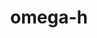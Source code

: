 ---
title: "omega-h"
layout: cache
categories: [package, develop-2024-03-24]
meta: {"versions": ["9.34.13"], "compilers": ["cce@=15.0.1", "gcc@=10.3.0", "gcc@=11.4.0", "gcc@=9.4.0", "oneapi@=2024.0.0"], "oss": ["rhel8", "sle_hpc15", "ubuntu20.04", "ubuntu22.04"], "platforms": ["linux"], "targets": ["neoverse_v1", "neoverse_v2", "ppc64le", "x86_64_v3", "x86_64_v4", "zen4"], "stacks": ["e4s", "e4s-cray-rhel", "e4s-cray-sles", "e4s-neoverse-v2", "e4s-neoverse_v1", "e4s-oneapi", "e4s-power", "root"], "num_specs": 12, "num_specs_by_stack": {"root": 12, "e4s-cray-rhel": 1, "e4s-cray-sles": 1, "e4s-power": 2, "e4s-neoverse_v1": 3, "e4s-neoverse-v2": 3, "e4s": 1, "e4s-oneapi": 1}}
spec_details: [{"hash": "k4zsg47c5zcbdva26zaickj2coaxvt23", "compiler": "cce@=15.0.1", "versions": ["9.34.13"], "os": "rhel8", "platform": "linux", "target": "zen4", "variants": ["build_system=cmake", "build_type=Release", "~cuda", "~examples", "generator=make", "~gmsh", "~ipo", "~kokkos", "+mpi", "+optimize", "+shared", "+symbols", "~throw", "+trilinos", "~warnings", "+zlib"], "stacks": ["root", "e4s-cray-rhel"], "size": "-", "tarball": "https://binaries.spack.io/releases/develop-2024-03-24/build_cache/linux-rhel8-zen4/cce-15.0.1/omega-h-9.34.13/linux-rhel8-zen4-cce-15.0.1-omega-h-9.34.13-k4zsg47c5zcbdva26zaickj2coaxvt23.spack"}, {"hash": "tlmdgrtr2rnqu6gngh3pbaw5liou5ylv", "compiler": "gcc@=10.3.0", "versions": ["9.34.13"], "os": "sle_hpc15", "platform": "linux", "target": "x86_64_v4", "variants": ["build_system=cmake", "build_type=Release", "~cuda", "~examples", "generator=make", "~gmsh", "~ipo", "~kokkos", "+mpi", "+optimize", "+shared", "+symbols", "~throw", "+trilinos", "~warnings", "+zlib"], "stacks": ["root", "e4s-cray-sles"], "size": "-", "tarball": "https://binaries.spack.io/releases/develop-2024-03-24/build_cache/linux-sle_hpc15-x86_64_v4/gcc-10.3.0/omega-h-9.34.13/linux-sle_hpc15-x86_64_v4-gcc-10.3.0-omega-h-9.34.13-tlmdgrtr2rnqu6gngh3pbaw5liou5ylv.spack"}, {"hash": "shbqhdwtqjz6ox75vmcfotydxd4etme7", "compiler": "gcc@=9.4.0", "versions": ["9.34.13"], "os": "ubuntu20.04", "platform": "linux", "target": "ppc64le", "variants": ["build_system=cmake", "build_type=Release", "~cuda", "~examples", "generator=make", "~gmsh", "~ipo", "~kokkos", "+mpi", "+optimize", "+shared", "+symbols", "~throw", "+trilinos", "~warnings", "+zlib"], "stacks": ["e4s-power", "root"], "size": "-", "tarball": "https://binaries.spack.io/releases/develop-2024-03-24/build_cache/linux-ubuntu20.04-ppc64le/gcc-9.4.0/omega-h-9.34.13/linux-ubuntu20.04-ppc64le-gcc-9.4.0-omega-h-9.34.13-shbqhdwtqjz6ox75vmcfotydxd4etme7.spack"}, {"hash": "gmlnssylgpqag5stzero7metcrq6afbu", "compiler": "gcc@=9.4.0", "versions": ["9.34.13"], "os": "ubuntu20.04", "platform": "linux", "target": "ppc64le", "variants": ["build_system=cmake", "build_type=Release", "+cuda", "cuda_arch=70", "~examples", "generator=make", "~gmsh", "~ipo", "~kokkos", "+mpi", "+optimize", "+shared", "+symbols", "~throw", "+trilinos", "~warnings", "+zlib"], "stacks": ["e4s-power", "root"], "size": "-", "tarball": "https://binaries.spack.io/releases/develop-2024-03-24/build_cache/linux-ubuntu20.04-ppc64le/gcc-9.4.0/omega-h-9.34.13/linux-ubuntu20.04-ppc64le-gcc-9.4.0-omega-h-9.34.13-gmlnssylgpqag5stzero7metcrq6afbu.spack"}, {"hash": "i4qd4k3yuz56ocmuof6dy4givi5wsqej", "compiler": "gcc@=11.4.0", "versions": ["9.34.13"], "os": "ubuntu22.04", "platform": "linux", "target": "neoverse_v1", "variants": ["build_system=cmake", "build_type=Release", "+cuda", "cuda_arch=80", "~examples", "generator=make", "~gmsh", "~ipo", "~kokkos", "+mpi", "+optimize", "+shared", "+symbols", "~throw", "+trilinos", "~warnings", "+zlib"], "stacks": ["root", "e4s-neoverse_v1"], "size": "-", "tarball": "https://binaries.spack.io/releases/develop-2024-03-24/build_cache/linux-ubuntu22.04-neoverse_v1/gcc-11.4.0/omega-h-9.34.13/linux-ubuntu22.04-neoverse_v1-gcc-11.4.0-omega-h-9.34.13-i4qd4k3yuz56ocmuof6dy4givi5wsqej.spack"}, {"hash": "y46f47uwama3msdsdsypvsesnga2t6b3", "compiler": "gcc@=11.4.0", "versions": ["9.34.13"], "os": "ubuntu22.04", "platform": "linux", "target": "neoverse_v1", "variants": ["build_system=cmake", "build_type=Release", "~cuda", "~examples", "generator=make", "~gmsh", "~ipo", "~kokkos", "+mpi", "+optimize", "+shared", "+symbols", "~throw", "+trilinos", "~warnings", "+zlib"], "stacks": ["root", "e4s-neoverse_v1"], "size": "-", "tarball": "https://binaries.spack.io/releases/develop-2024-03-24/build_cache/linux-ubuntu22.04-neoverse_v1/gcc-11.4.0/omega-h-9.34.13/linux-ubuntu22.04-neoverse_v1-gcc-11.4.0-omega-h-9.34.13-y46f47uwama3msdsdsypvsesnga2t6b3.spack"}, {"hash": "6h2ododnwrn6b2i4cmanadpcg4raggze", "compiler": "gcc@=11.4.0", "versions": ["9.34.13"], "os": "ubuntu22.04", "platform": "linux", "target": "neoverse_v1", "variants": ["build_system=cmake", "build_type=Release", "+cuda", "cuda_arch=75", "~examples", "generator=make", "~gmsh", "~ipo", "~kokkos", "+mpi", "+optimize", "+shared", "+symbols", "~throw", "+trilinos", "~warnings", "+zlib"], "stacks": ["root", "e4s-neoverse_v1"], "size": "-", "tarball": "https://binaries.spack.io/releases/develop-2024-03-24/build_cache/linux-ubuntu22.04-neoverse_v1/gcc-11.4.0/omega-h-9.34.13/linux-ubuntu22.04-neoverse_v1-gcc-11.4.0-omega-h-9.34.13-6h2ododnwrn6b2i4cmanadpcg4raggze.spack"}, {"hash": "orvjqizpg36frwf3adk2zycgihyibeh4", "compiler": "gcc@=11.4.0", "versions": ["9.34.13"], "os": "ubuntu22.04", "platform": "linux", "target": "neoverse_v2", "variants": ["build_system=cmake", "build_type=Release", "~cuda", "~examples", "generator=make", "~gmsh", "~ipo", "~kokkos", "+mpi", "+optimize", "+shared", "+symbols", "~throw", "+trilinos", "~warnings", "+zlib"], "stacks": ["root", "e4s-neoverse-v2"], "size": "-", "tarball": "https://binaries.spack.io/releases/develop-2024-03-24/build_cache/linux-ubuntu22.04-neoverse_v2/gcc-11.4.0/omega-h-9.34.13/linux-ubuntu22.04-neoverse_v2-gcc-11.4.0-omega-h-9.34.13-orvjqizpg36frwf3adk2zycgihyibeh4.spack"}, {"hash": "6ghfqtedtwypqq7bdclrczmsz4qzonne", "compiler": "gcc@=11.4.0", "versions": ["9.34.13"], "os": "ubuntu22.04", "platform": "linux", "target": "neoverse_v2", "variants": ["build_system=cmake", "build_type=Release", "+cuda", "cuda_arch=75", "~examples", "generator=make", "~gmsh", "~ipo", "~kokkos", "+mpi", "+optimize", "+shared", "+symbols", "~throw", "+trilinos", "~warnings", "+zlib"], "stacks": ["root", "e4s-neoverse-v2"], "size": "-", "tarball": "https://binaries.spack.io/releases/develop-2024-03-24/build_cache/linux-ubuntu22.04-neoverse_v2/gcc-11.4.0/omega-h-9.34.13/linux-ubuntu22.04-neoverse_v2-gcc-11.4.0-omega-h-9.34.13-6ghfqtedtwypqq7bdclrczmsz4qzonne.spack"}, {"hash": "gioqolq7mhxagcqxbi3g2uroglkhrgl3", "compiler": "gcc@=11.4.0", "versions": ["9.34.13"], "os": "ubuntu22.04", "platform": "linux", "target": "neoverse_v2", "variants": ["build_system=cmake", "build_type=Release", "+cuda", "cuda_arch=80", "~examples", "generator=make", "~gmsh", "~ipo", "~kokkos", "+mpi", "+optimize", "+shared", "+symbols", "~throw", "+trilinos", "~warnings", "+zlib"], "stacks": ["root", "e4s-neoverse-v2"], "size": "-", "tarball": "https://binaries.spack.io/releases/develop-2024-03-24/build_cache/linux-ubuntu22.04-neoverse_v2/gcc-11.4.0/omega-h-9.34.13/linux-ubuntu22.04-neoverse_v2-gcc-11.4.0-omega-h-9.34.13-gioqolq7mhxagcqxbi3g2uroglkhrgl3.spack"}, {"hash": "lgnnythm2ilsmouwz4z2ltjxbgpbdewg", "compiler": "gcc@=11.4.0", "versions": ["9.34.13"], "os": "ubuntu22.04", "platform": "linux", "target": "x86_64_v3", "variants": ["build_system=cmake", "build_type=Release", "~cuda", "~examples", "generator=make", "~gmsh", "~ipo", "~kokkos", "+mpi", "+optimize", "+shared", "+symbols", "~throw", "+trilinos", "~warnings", "+zlib"], "stacks": ["root", "e4s"], "size": "-", "tarball": "https://binaries.spack.io/releases/develop-2024-03-24/build_cache/linux-ubuntu22.04-x86_64_v3/gcc-11.4.0/omega-h-9.34.13/linux-ubuntu22.04-x86_64_v3-gcc-11.4.0-omega-h-9.34.13-lgnnythm2ilsmouwz4z2ltjxbgpbdewg.spack"}, {"hash": "mqrjmb6s5wcfszi6tfxm6hbrgzapd627", "compiler": "oneapi@=2024.0.0", "versions": ["9.34.13"], "os": "ubuntu22.04", "platform": "linux", "target": "x86_64_v3", "variants": ["build_system=cmake", "build_type=Release", "~cuda", "~examples", "generator=make", "~gmsh", "~ipo", "~kokkos", "+mpi", "+optimize", "+shared", "+symbols", "~throw", "+trilinos", "~warnings", "+zlib"], "stacks": ["root", "e4s-oneapi"], "size": "-", "tarball": "https://binaries.spack.io/releases/develop-2024-03-24/build_cache/linux-ubuntu22.04-x86_64_v3/oneapi-2024.0.0/omega-h-9.34.13/linux-ubuntu22.04-x86_64_v3-oneapi-2024.0.0-omega-h-9.34.13-mqrjmb6s5wcfszi6tfxm6hbrgzapd627.spack"}]
---